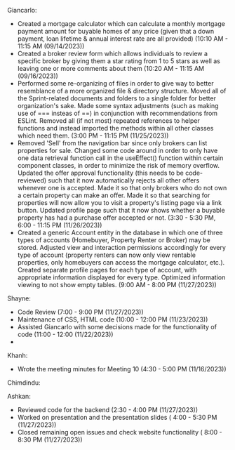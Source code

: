 Giancarlo:
- Created a mortgage calculator which can calculate a monthly mortgage payment amount for buyable homes of any price (given that a down payment, loan lifetime & annual interest rate are all provided) (10:10 AM - 11:15 AM (09/14/2023))
- Created a broker review form which allows individuals to review a specific broker by giving them a star rating from 1 to 5 stars as well as leaving one or more comments about them (10:20 AM - 11:15 AM (09/16/2023))
- Performed some re-organizing of files in order to give way to better resemblance of a more organized file & directory structure. Moved all of the Sprint-related documents and folders to a single folder for better organization's sake. Made some syntax adjustments (such as making use of === insteas of ==) in conjunction with recommendations from ESLint. Removed all (if not most) repeated references to helper functions and instead imported the methods within all other classes which need them. (3:00 PM - 11:15 PM (11/25/2023))
- Removed 'Sell' from the navigation bar since only brokers can list properties for sale. Changed some code around in order to only have one data retrieval function call in the useEffect() function within certain component classes, in order to minimize the risk of memory overflow. Updated the offer approval functionality (this needs to be code-reviewed) such that it now automatically rejects all other offers whenever one is accepted. Made it so that only brokers who do not own a certain property can make an offer. Made it so that searching for properties will now allow you to visit a property's listing page via a link button. Updated profile page such that it now shows whether a buyable property has had a purchase offer accepted or not. (3:30 - 5:30 PM, 6:00 - 11:15 PM (11/26/2023))
- Created a generic Account entity in the database in which one of three types of accounts (Homebuyer, Property Renter or Broker) may be stored. Adjusted view and interaction permissions accordingly for every type of account (property renters can now only view rentable properties, only homebuyers can access the mortgage calculator, etc.). Created separate profile pages for each type of account, with appropriate information displayed for every type. Optimized information viewing to not show empty tables. (9:00 AM - 8:00 PM (11/27/2023))

Shayne:
- Code Review (7:00 - 9:00 PM (11/27/2023))
- Maintenance of CSS, HTML code (10:00 - 12:00 PM (11/23/2023))
- Assisted Giancarlo with some decisions made for the functionality of code (11:00 - 12:00 (11/22/2023))
- 

Khanh:
- Wrote the meeting minutes for Meeting 10 (4:30 - 5:00 PM (11/16/2023))

Chimdindu:

Ashkan:
- Reviewed code for the backend (2:30 - 4:00 PM (11/27/2023))
- Worked on presentation and the presentation slides ( 4:00 - 5:30 PM (11/27/2023))
- Closed remaining open issues and check website functionality ( 8:00 - 8:30 PM (11/27/2023))
  
  

